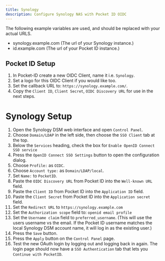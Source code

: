 ```yaml
---
title: Synology
description: Configure Synology NAS with Pocket ID OIDC
---
```


The following example variables are used, and should be replaced with your actual URLS.

- synology.example.com (The url of your Synology instance.)
- id.example.com (The url of your Pocket ID instance.)

## Pocket ID Setup

1. In Pocket-ID create a new OIDC Client, name it i.e. `Synology`.
2. Set a logo for this OIDC Client if you would like too.
3. Set the callback URL to: `https://synology.example.com/`.
4. Copy the `Client ID`, `Client Secret`, `OIDC Discovery URL` for use in the next steps.

# Synology Setup

1. Open the Synology DSM web interface and open `Control Panel`.
2. Choose `Domain/LDAP` in the left side, then choose the `SSO Client` tab at the top.
3. Below the `Services` heading, check the box for `Enable OpenID Connect SSO service`
4. Press the `OpenID Connect SSO Settings` button to open the configuration dialog.
5. Choose `Profile:` as `OIDC`.
6. Choose `Account type:` as `Domain/LDAP/local`.
7. Set `Name:` to `PocketID`.
8. Paste the `OIDC Discovery URL` from Pocket ID into the `Well-known URL` field.
9. Paste the `Client ID` from Pocket ID into the `Application ID` field.
10. Paste the `Client Secret` from Pocket ID into the `Application secret` field.
11. Set the `Redirect URL` to `https://synology.example.com`
12. Set the `Authorization scope` field to: `openid email profile`
13. Set the `Username claim` field to `preferred_username`. (This will use the users username vs the email. If the Pocket ID username matches the local Synology DSM account name, it will log in as the existing user.)
14. Press the `Save` button.
15. Press the `Apply` button on the `Control Panel` page.
16. Test the new OAuth login by logging out and logging back in again. The login page should now have a `SSO Authentication` tab that lets you `Continue with PocketID`.
